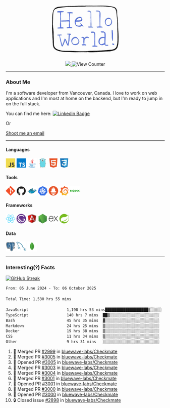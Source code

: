 <div align="center">
    <img src="./img/hello_world.webp" height="200px" width="">
    <div>
        <a href="https://www.linkedin.com/in/ajhollid">
            <img src="https://img.shields.io/badge/LinkedIn-blue"/>
        </a>
        <img src="https://komarev.com/ghpvc/?username=ajhollid&color=yellow" alt="View Counter">
    </div>
</div>

---

### About Me

I'm a software developer from Vancouver, Canada. I love to work on web applications and I'm most at home on the backend, but I'm ready to jump in on the full stack.

You can find me here: [![Linkedin Badge](https://img.shields.io/badge/-ajhollid-blue?style=flat&logo=Linkedin&logoColor=white)](https://www.linkedin.com/in/ajhollid)

Or

[Shoot me an email](mailto:ajhollid@gmail.com)

---

#### Languages

<div>
    <img src="./img/devicons/javascript-original.svg" width=30 height=30 alt="JavaScript">
    <img src="/img/devicons/typescript-original.svg" width=30 height=30 alt="TypeScript">
    <img src="./img/devicons/java-original.svg" width=30 height=30 alt="Java">
    <img src="./img/devicons/go-original.svg" width=30 height=30 alt="Golang">
    <img src="./img/devicons/html5-original.svg" width=30 height=30 alt="HTML 5">
    <img src="./img/devicons/css3-original.svg" width=30 height=30 alt="CSS 3">
</div>

#### Tools

<div>
    <img src="./img/devicons/git-original.svg" width=30 height=30 alt="Git">
    <img src="./img/devicons/github-original.svg" width=30 height=30 alt="Github">
    <img src="./img/devicons/docker-original.svg" width=30 
    height=30 alt="Docker">
    <img src="./img/devicons/kubernetes-original.svg" width=30 height=30 alt="K8">
    <img src="./img/devicons/prometheus-original.svg" width=30 height=30 alt="Prometheus">
    <img src="./img/devicons/grafana-original.svg" width=30 height=30 alt="Grafana">
    <img src="./img/devicons/nginx-original.svg" width=30 height=30 alt="Nginx">
</div>

#### Frameworks

<div>
    <img src="./img/devicons/react-original.svg" width=30 height=30 alt="React">
    <img src="./img/devicons/gatsby-original.svg" width=30 height=30 alt="Gatsby">
    <img src="./img/devicons/angularjs-original.svg" width=30 height=30 alt="AngularJS">
    <img src="./img/devicons/nodejs-original.svg" width=30 height=30 alt="NodeJS">
    <img src="./img/devicons/express-original.svg" width=30 height=30 alt="Express">
    <img src="./img/devicons/spring-original.svg" width=30 height=30 alt="Spring">
</div>

#### Data

<div>
    <img src="./img/devicons/postgresql-original.svg" width=30 height=30 alt="Postgresql">
    <img src="./img/devicons/mysql-original.svg" width=30 height=30 alt="Mysql">
    <img src="./img/devicons/mongodb-original.svg" width=30 height=30 alt="MongoDB">
</div>

---

### Interesting(?) Facts

[![GitHub Streak](http://github-readme-streak-stats.herokuapp.com?user=ajhollid)](https://git.io/streak-stats)

 <!--START_SECTION:waka-->

```txt
From: 05 June 2024 - To: 06 October 2025

Total Time: 1,530 hrs 55 mins

JavaScript                 1,198 hrs 53 mins███████████████████▒░░░░░   77.83 %
TypeScript                 140 hrs 7 mins  ██▒░░░░░░░░░░░░░░░░░░░░░░   09.10 %
Bash                       45 hrs 35 mins  ▓░░░░░░░░░░░░░░░░░░░░░░░░   02.96 %
Markdown                   24 hrs 25 mins  ▒░░░░░░░░░░░░░░░░░░░░░░░░   01.59 %
Docker                     19 hrs 38 mins  ▒░░░░░░░░░░░░░░░░░░░░░░░░   01.28 %
CSS                        11 hrs 34 mins  ▒░░░░░░░░░░░░░░░░░░░░░░░░   00.75 %
Other                      9 hrs 31 mins   ░░░░░░░░░░░░░░░░░░░░░░░░░   00.62 %
```

<!--END_SECTION:waka-->


<!--START_SECTION:activity-->
1. 🎉 Merged PR [#2999](https://github.com/bluewave-labs/Checkmate/pull/2999) in [bluewave-labs/Checkmate](https://github.com/bluewave-labs/Checkmate)
2. 🎉 Merged PR [#3005](https://github.com/bluewave-labs/Checkmate/pull/3005) in [bluewave-labs/Checkmate](https://github.com/bluewave-labs/Checkmate)
3. 💪 Opened PR [#3005](https://github.com/bluewave-labs/Checkmate/pull/3005) in [bluewave-labs/Checkmate](https://github.com/bluewave-labs/Checkmate)
4. 🎉 Merged PR [#3003](https://github.com/bluewave-labs/Checkmate/pull/3003) in [bluewave-labs/Checkmate](https://github.com/bluewave-labs/Checkmate)
5. 🎉 Merged PR [#3004](https://github.com/bluewave-labs/Checkmate/pull/3004) in [bluewave-labs/Checkmate](https://github.com/bluewave-labs/Checkmate)
6. 🎉 Merged PR [#3001](https://github.com/bluewave-labs/Checkmate/pull/3001) in [bluewave-labs/Checkmate](https://github.com/bluewave-labs/Checkmate)
7. 💪 Opened PR [#3001](https://github.com/bluewave-labs/Checkmate/pull/3001) in [bluewave-labs/Checkmate](https://github.com/bluewave-labs/Checkmate)
8. 🎉 Merged PR [#3000](https://github.com/bluewave-labs/Checkmate/pull/3000) in [bluewave-labs/Checkmate](https://github.com/bluewave-labs/Checkmate)
9. 💪 Opened PR [#3000](https://github.com/bluewave-labs/Checkmate/pull/3000) in [bluewave-labs/Checkmate](https://github.com/bluewave-labs/Checkmate)
10. 🔒 Closed issue [#2898](https://github.com/bluewave-labs/Checkmate/issues/2898) in [bluewave-labs/Checkmate](https://github.com/bluewave-labs/Checkmate)
<!--END_SECTION:activity-->

